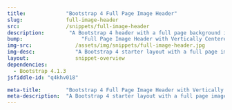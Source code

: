 ```yaml
---
title:             "Bootstrap 4 Full Page Image Header"
slug:              full-image-header
src:               /snippets/full-image-header
description:	    "A Bootstrap 4 header with a full page background image and vertically centered content"
bump:			        "Full Page Image Header with Vertically Centered Content"
img-src:	    	  /assets/img/snippets/full-image-header.jpg
img-desc:		      "A Bootstrap 4 starter layout with a full page image header and vertically centered content"
layout:		    	  snippet-overview
dependencies:     
  - Bootstrap 4.1.3
jsfiddle-id: "q4khv018"

meta-title:        "Bootstrap 4 Full Page Image Header with Vertically Centered Content"
meta-description:  "A Bootstrap 4 starter layout with a full page image header and vertically centered content - created by Start Bootstrap."
---
```

